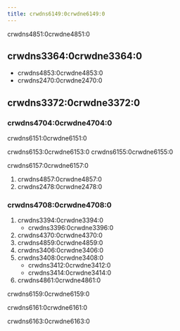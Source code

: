 ```yaml
---
title: crwdns6149:0crwdne6149:0
---
```


crwdns4851:0crwdne4851:0

## crwdns3364:0crwdne3364:0
- crwdns4853:0crwdne4853:0
- crwdns2470:0crwdne2470:0

## crwdns3372:0crwdne3372:0
### crwdns4704:0crwdne4704:0

crwdns6151:0crwdne6151:0

crwdns6153:0crwdne6153:0 crwdns6155:0crwdne6155:0

crwdns6157:0crwdne6157:0

1. crwdns4857:0crwdne4857:0
1. crwdns2478:0crwdne2478:0

### crwdns4708:0crwdne4708:0
1. crwdns3394:0crwdne3394:0
   - crwdns3396:0crwdne3396:0
1. crwdns4370:0crwdne4370:0
1. crwdns4859:0crwdne4859:0
1. crwdns3406:0crwdne3406:0
1. crwdns3408:0crwdne3408:0
   - crwdns3412:0crwdne3412:0
   - crwdns3414:0crwdne3414:0
1. crwdns4861:0crwdne4861:0

crwdns6159:0crwdne6159:0

crwdns6161:0crwdne6161:0

crwdns6163:0crwdne6163:0
